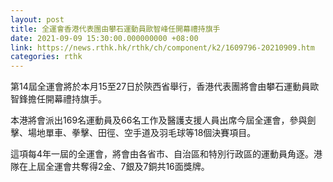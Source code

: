 ```yaml
---
layout: post
title: 全運會香港代表團由攀石運動員歐智峰任開幕禮持旗手
date: 2021-09-09 15:30:00.000000000 +08:00
link: https://news.rthk.hk/rthk/ch/component/k2/1609796-20210909.htm
categories: rthk
---
```


第14屆全運會將於本月15至27日於陝西省舉行，香港代表團將會由攀石運動員歐智鋒擔任開幕禮持旗手。

本港將會派出169名運動員及66名工作及醫護支援人員出席今屆全運會，參與劍擊、場地單車、拳擊、田徑、空手道及羽毛球等18個決賽項目。

這項每4年一屆的全運會，將會由各省市、自治區和特別行政區的運動員角逐。港隊在上屆全運會共奪得2金、7銀及7銅共16面獎牌。
